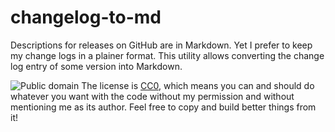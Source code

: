 # changelog-to-md

Descriptions for releases on GitHub are in Markdown. Yet I prefer to keep my change logs in a plainer format. This utility allows converting the change log entry of some version into Markdown.

![Public domain](http://i.creativecommons.org/p/zero/1.0/88x31.png)
The license is [CC0](http://creativecommons.org/publicdomain/zero/1.0/), which means you can and should do whatever you want with the code without my permission and without mentioning me as its author. Feel free to copy and build better things from it!
